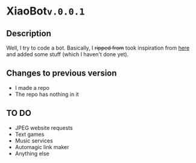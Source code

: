 # XiaoBot```v.0.0.1```
## Description
Well, I try to code a bot. Basically, I ~~ripped from~~ took inspiration from [here](https://github.com/foxbot/patek/tree/) and added some stuff (which I haven't done yet).
## Changes to previous version
* I made a repo
* The repo has nothing in it
## TO DO
* JPEG website requests
* Text games
* Music services
* Automagic link maker
* Anything else
